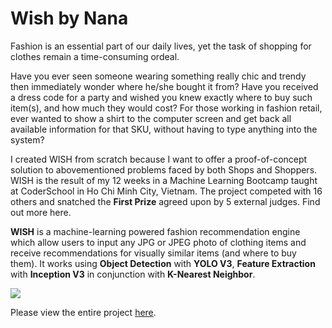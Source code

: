 # Wish by Nana

Fashion is an essential part of our daily lives, yet the task of shopping for clothes remain a time-consuming ordeal. 

Have you ever seen someone wearing something really chic and trendy then immediately wonder where he/she bought it from? Have you received a dress code for a party and wished you knew exactly where to buy such item(s), and how much they would cost? For those working in fashion retail, ever wanted to show a shirt to the computer screen and get back all available information for that SKU, without having to type anything into the system? 

I created WISH from scratch because I want to offer a proof-of-concept solution to abovementioned problems faced by both Shops and Shoppers. WISH is the result of my 12 weeks in a Machine Learning Bootcamp taught at CoderSchool in Ho Chi Minh City, Vietnam. The project competed with 16 others and snatched the **First Prize** agreed upon by 5 external judges. Find out more here. 

**WISH** is a machine-learning powered fashion recommendation engine which allow users to input any JPG or JPEG photo of clothing items and receive recommendations for visually similar items (and where to buy them). It works using **Object Detection** with **YOLO V3**, **Feature Extraction** with **Inception V3** in conjunction with **K-Nearest Neighbor**. 

![](https://i.imgur.com/6kww597.png)

Please view the entire project [here](https://www.beautiful.ai/player/-M19TNQ-3mBssQUbIK53).

